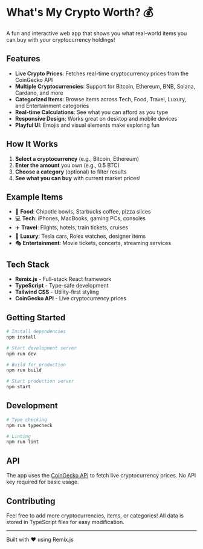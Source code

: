 # What's My Crypto Worth? 💰

A fun and interactive web app that shows you what real-world items you can buy with your cryptocurrency holdings!

## Features

- **Live Crypto Prices**: Fetches real-time cryptocurrency prices from the CoinGecko API
- **Multiple Cryptocurrencies**: Support for Bitcoin, Ethereum, BNB, Solana, Cardano, and more
- **Categorized Items**: Browse items across Tech, Food, Travel, Luxury, and Entertainment categories
- **Real-time Calculations**: See what you can afford as you type
- **Responsive Design**: Works great on desktop and mobile devices
- **Playful UI**: Emojis and visual elements make exploring fun

## How It Works

1. **Select a cryptocurrency** (e.g., Bitcoin, Ethereum)
2. **Enter the amount** you own (e.g., 0.5 BTC)
3. **Choose a category** (optional) to filter results
4. **See what you can buy** with current market prices!

## Example Items

- 🍔 **Food**: Chipotle bowls, Starbucks coffee, pizza slices
- 💻 **Tech**: iPhones, MacBooks, gaming PCs, consoles
- ✈️ **Travel**: Flights, hotels, train tickets, cruises
- 💎 **Luxury**: Tesla cars, Rolex watches, designer items
- 🎭 **Entertainment**: Movie tickets, concerts, streaming services

## Tech Stack

- **Remix.js** - Full-stack React framework
- **TypeScript** - Type-safe development
- **Tailwind CSS** - Utility-first styling
- **CoinGecko API** - Live cryptocurrency prices

## Getting Started

```bash
# Install dependencies
npm install

# Start development server
npm run dev

# Build for production
npm run build

# Start production server
npm start
```

## Development

```bash
# Type checking
npm run typecheck

# Linting
npm run lint
```

## API

The app uses the [CoinGecko API](https://www.coingecko.com/en/api) to fetch live cryptocurrency prices. No API key required for basic usage.

## Contributing

Feel free to add more cryptocurrencies, items, or categories! All data is stored in TypeScript files for easy modification.

---

Built with ❤️ using Remix.js
